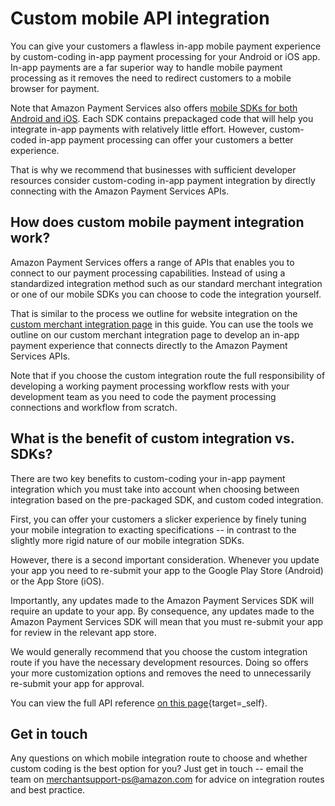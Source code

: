 Custom mobile API integration
=============================

You can give your customers a flawless in-app mobile payment experience
by custom-coding in-app payment processing for your Android or iOS app.
In-app payments are a far superior way to handle mobile payment
processing as it removes the need to redirect customers to a mobile
browser for payment.

Note that Amazon Payment Services also offers [mobile SDKs for both
Android and iOS](23b.md). Each SDK contains prepackaged code
that will help you integrate in-app payments with relatively little
effort. However, custom-coded in-app payment processing can offer your
customers a better experience.

That is why we recommend that businesses with sufficient developer
resources consider custom-coding in-app payment integration by directly
connecting with the Amazon Payment Services APIs.

How does custom mobile payment integration work?
------------------------------------------------

Amazon Payment Services offers a range of APIs that enables you to
connect to our payment processing capabilities. Instead of using a
standardized integration method such as our standard merchant
integration or one of our mobile SDKs you can choose to code the
integration yourself.

That is similar to the process we outline for website integration on the
[custom merchant integration page](22b.md) in this guide. You
can use the tools we outline on our custom merchant integration page to
develop an in-app payment experience that connects directly to the
Amazon Payment Services APIs.

Note that if you choose the custom integration route the full
responsibility of developing a working payment processing workflow rests
with your development team as you need to code the payment processing
connections and workflow from scratch.

What is the benefit of custom integration vs. SDKs?
---------------------------------------------------

There are two key benefits to custom-coding your in-app payment
integration which you must take into account when choosing between
integration based on the pre-packaged SDK, and custom coded integration.

First, you can offer your customers a slicker experience by finely
tuning your mobile integration to exacting specifications -- in contrast
to the slightly more rigid nature of our mobile integration SDKs.

However, there is a second important consideration. Whenever you update
your app you need to re-submit your app to the Google Play Store
(Android) or the App Store (iOS).

Importantly, any updates made to the Amazon Payment Services SDK will
require an update to your app. By consequence, any updates made to the
Amazon Payment Services SDK will mean that you must re-submit your app
for review in the relevant app store.

We would generally recommend that you choose the custom integration
route if you have the necessary development resources. Doing so offers
your more customization options and removes the need to unnecessarily
re-submit your app for approval.

You can view the full API reference [on this
page](https://paymentservices-reference.payfort.com//docs/api/build/index.html){target=_self}.

Get in touch
------------

Any questions on which mobile integration route to choose and whether
custom coding is the best option for you? Just get in touch -- email the
team on <merchantsupport-ps@amazon.com> for advice on integration routes and best
practice.
